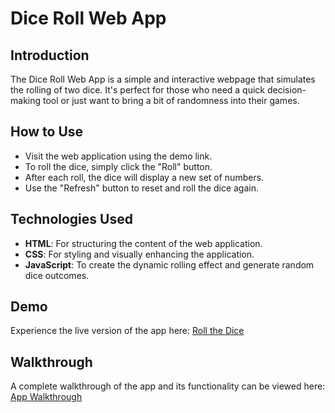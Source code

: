 # Dice Roll Web App

## Introduction
The Dice Roll Web App is a simple and interactive webpage that simulates the rolling of two dice. It's perfect for those who need a quick decision-making tool or just want to bring a bit of randomness into their games.

## How to Use
- Visit the web application using the demo link.
- To roll the dice, simply click the "Roll" button.
- After each roll, the dice will display a new set of numbers.
- Use the "Refresh" button to reset and roll the dice again.

## Technologies Used
- **HTML**: For structuring the content of the web application.
- **CSS**: For styling and visually enhancing the application.
- **JavaScript**: To create the dynamic rolling effect and generate random dice outcomes.

## Demo
Experience the live version of the app here: [Roll the Dice](https://floresloyd.github.io/DiceRoll/)

## Walkthrough
A complete walkthrough of the app and its functionality can be viewed here: [App Walkthrough](https://clipchamp.com/watch/SK5hf3H5zhV)

